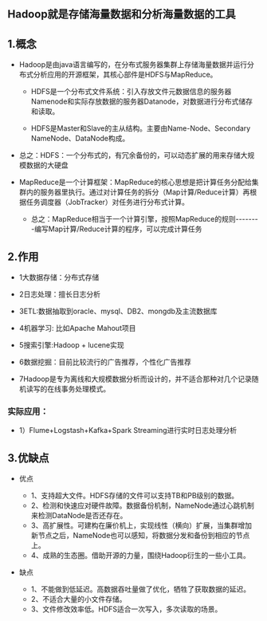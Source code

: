 ## Hadoop就是存储海量数据和分析海量数据的工具

## 1.概念

- Hadoop是由java语言编写的，在分布式服务器集群上存储海量数据并运行分布式分析应用的开源框架，其核心部件是HDFS与MapReduce。

    - HDFS是一个分布式文件系统：引入存放文件元数据信息的服务器Namenode和实际存放数据的服务器Datanode，对数据进行分布式储存和读取。

    - HDFS是Master和Slave的主从结构。主要由Name-Node、Secondary NameNode、DataNode构成。

- 总之：HDFS：一个分布式的，有冗余备份的，可以动态扩展的用来存储大规模数据的大硬盘

- MapReduce是一个计算框架：MapReduce的核心思想是把计算任务分配给集群内的服务器里执行。通过对计算任务的拆分（Map计算/Reduce计算）再根据任务调度器（JobTracker）对任务进行分布式计算。
  - 总之：MapReduce相当于一个计算引擎，按照MapReduce的规则--------编写Map计算/Reduce计算的程序，可以完成计算任务


## 2.作用

- 1大数据存储：分布式存储

- 2日志处理：擅长日志分析

- 3ETL:数据抽取到oracle、mysql、DB2、mongdb及主流数据库

- 4机器学习: 比如Apache Mahout项目

- 5搜索引擎:Hadoop + lucene实现

- 6数据挖掘：目前比较流行的广告推荐，个性化广告推荐

- 7Hadoop是专为离线和大规模数据分析而设计的，并不适合那种对几个记录随机读写的在线事务处理模式。

### 实际应用：

- 1）Flume+Logstash+Kafka+Spark Streaming进行实时日志处理分析

## 3.优缺点

- 优点

    - 1、支持超大文件。HDFS存储的文件可以支持TB和PB级别的数据。
    - 2、检测和快速应对硬件故障。数据备份机制，NameNode通过心跳机制来检测DataNode是否还存在。
    - 3、高扩展性。可建构在廉价机上，实现线性（横向）扩展，当集群增加新节点之后，NameNode也可以感知，将数据分发和备份到相应的节点上。
    - 4、成熟的生态圈。借助开源的力量，围绕Hadoop衍生的一些小工具。

- 缺点

    - 1、不能做到低延迟。高数据吞吐量做了优化，牺牲了获取数据的延迟。
    - 2、不适合大量的小文件存储。
    - 3、文件修改效率低。HDFS适合一次写入，多次读取的场景。

 

 

 

 

 

 

 

 

 


